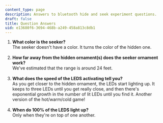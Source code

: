 ```yaml
---
content_type: page
description: Answers to bluetooth hide and seek experiment questions.
draft: false
title: Question Answers
uid: e13680f6-3694-468b-a249-458a813c8db1
---
```

1. **What color is the seeker?**  
    The seeker doesn't have a color. It turns the color of the hidden one.  
     
2. **How far away from the hidden ornament(s) does the seeker ornament work?**  
    We've estimated that the range is around 24 feet.  
     
3. **What does the speed of the LEDS activating tell you?**  
    As you get closer to the hidden ornament, the LEDs start lighting up. It keeps to three LEDs until you get really close, and then there's exponential growth in the number of lit LEDs until you find it. Another version of the hot/warm/cold game!  
     
4. **When do 100% of the LEDS light up?**  
    Only when they're on top of one another.
